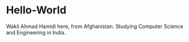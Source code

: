 # Hello-World
Wakil Ahmad Hamidi here, from Afghanistan. Studying Computer Science and Engineering in India.
